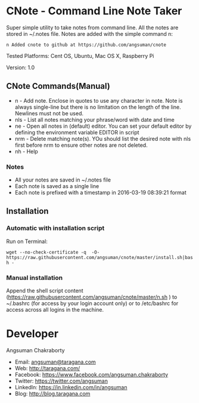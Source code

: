 # CNote - Command Line Note Taker
Super simple utility to take notes from command line. All the notes are stored in ~/.notes file. Notes are added with the simple command n:

`n Added cnote to github at https://github.com/angsuman/cnote`

Tested Platforms: Cent OS, Ubuntu, Mac OS X, Raspberry Pi

Version: 1.0

## CNote Commands(Manual)
- n - Add note. Enclose in quotes to use any character in note. Note is always single-line but there is no limitation on the length of the line. Newlines must not be used.
- nls - List all notes matching your phrase/word with date and time
- ne - Open all notes in (default) editor. You can set your default editor by defining the environment variable EDITOR in script
- nrm - Delete matching note(s). YOu should list the desired note with nls first before nrm to ensure other notes are not deleted.
- nh - Help

### Notes
- All your notes are saved in ~/.notes file
- Each note is saved as a single line
- Each note is prefixed with a timestamp in 2016-03-19 08:39:21 format

## Installation
### Automatic with installation script
Run on Terminal:

`wget --no-check-certificate -q  -O- https://raw.githubusercontent.com/angsuman/cnote/master/install.sh|bash -`

### Manual installation
Append the shell script content (https://raw.githubusercontent.com/angsuman/cnote/master/n.sh ) to ~/.bashrc (for access by your login account only) or to /etc/bashrc for access across all logins in the machine.

# Developer
Angsuman Chakraborty
- Email: angsuman@taragana.com
- Web:      http://taragana.com/
- Facebook: https://www.facebook.com/angsuman.chakraborty
- Twitter:  https://twitter.com/angsuman
- LinkedIn: https://in.linkedin.com/in/angsuman
- Blog:     http://blog.taragana.com

